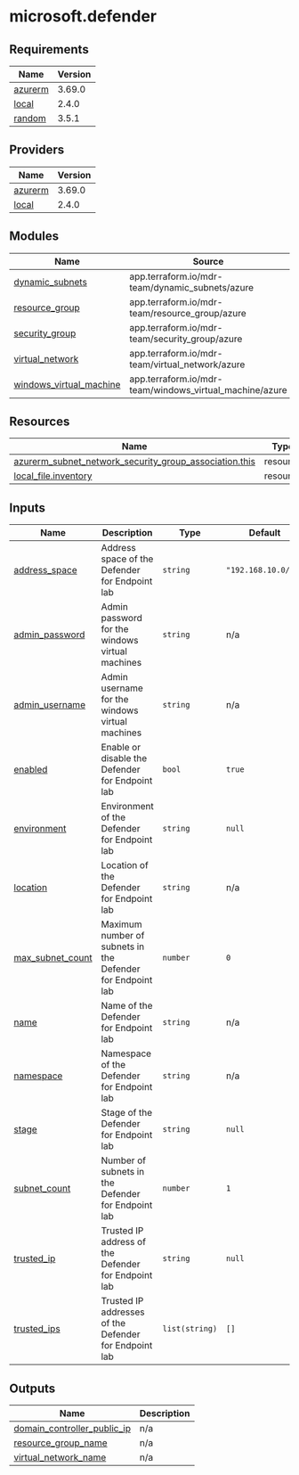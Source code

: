 # microsoft.defender

<!-- BEGINNING OF PRE-COMMIT-TERRAFORM DOCS HOOK -->
## Requirements

| Name | Version |
|------|---------|
| <a name="requirement_azurerm"></a> [azurerm](#requirement\_azurerm) | 3.69.0 |
| <a name="requirement_local"></a> [local](#requirement\_local) | 2.4.0 |
| <a name="requirement_random"></a> [random](#requirement\_random) | 3.5.1 |

## Providers

| Name | Version |
|------|---------|
| <a name="provider_azurerm"></a> [azurerm](#provider\_azurerm) | 3.69.0 |
| <a name="provider_local"></a> [local](#provider\_local) | 2.4.0 |

## Modules

| Name | Source | Version |
|------|--------|---------|
| <a name="module_dynamic_subnets"></a> [dynamic\_subnets](#module\_dynamic\_subnets) | app.terraform.io/mdr-team/dynamic_subnets/azure | 1.0.1 |
| <a name="module_resource_group"></a> [resource\_group](#module\_resource\_group) | app.terraform.io/mdr-team/resource_group/azure | 1.0.1 |
| <a name="module_security_group"></a> [security\_group](#module\_security\_group) | app.terraform.io/mdr-team/security_group/azure | 1.0.2 |
| <a name="module_virtual_network"></a> [virtual\_network](#module\_virtual\_network) | app.terraform.io/mdr-team/virtual_network/azure | 1.0.2 |
| <a name="module_windows_virtual_machine"></a> [windows\_virtual\_machine](#module\_windows\_virtual\_machine) | app.terraform.io/mdr-team/windows_virtual_machine/azure | 1.0.3 |

## Resources

| Name | Type |
|------|------|
| [azurerm_subnet_network_security_group_association.this](https://registry.terraform.io/providers/hashicorp/azurerm/3.69.0/docs/resources/subnet_network_security_group_association) | resource |
| [local_file.inventory](https://registry.terraform.io/providers/hashicorp/local/2.4.0/docs/resources/file) | resource |

## Inputs

| Name | Description | Type | Default | Required |
|------|-------------|------|---------|:--------:|
| <a name="input_address_space"></a> [address\_space](#input\_address\_space) | Address space of the Defender for Endpoint lab | `string` | `"192.168.10.0/23"` | no |
| <a name="input_admin_password"></a> [admin\_password](#input\_admin\_password) | Admin password for the windows virtual machines | `string` | n/a | yes |
| <a name="input_admin_username"></a> [admin\_username](#input\_admin\_username) | Admin username for the windows virtual machines | `string` | n/a | yes |
| <a name="input_enabled"></a> [enabled](#input\_enabled) | Enable or disable the Defender for Endpoint lab | `bool` | `true` | no |
| <a name="input_environment"></a> [environment](#input\_environment) | Environment of the Defender for Endpoint lab | `string` | `null` | no |
| <a name="input_location"></a> [location](#input\_location) | Location of the Defender for Endpoint lab | `string` | n/a | yes |
| <a name="input_max_subnet_count"></a> [max\_subnet\_count](#input\_max\_subnet\_count) | Maximum number of subnets in the Defender for Endpoint lab | `number` | `0` | no |
| <a name="input_name"></a> [name](#input\_name) | Name of the Defender for Endpoint lab | `string` | n/a | yes |
| <a name="input_namespace"></a> [namespace](#input\_namespace) | Namespace of the Defender for Endpoint lab | `string` | n/a | yes |
| <a name="input_stage"></a> [stage](#input\_stage) | Stage of the Defender for Endpoint lab | `string` | `null` | no |
| <a name="input_subnet_count"></a> [subnet\_count](#input\_subnet\_count) | Number of subnets in the Defender for Endpoint lab | `number` | `1` | no |
| <a name="input_trusted_ip"></a> [trusted\_ip](#input\_trusted\_ip) | Trusted IP address of the Defender for Endpoint lab | `string` | `null` | no |
| <a name="input_trusted_ips"></a> [trusted\_ips](#input\_trusted\_ips) | Trusted IP addresses of the Defender for Endpoint lab | `list(string)` | `[]` | no |

## Outputs

| Name | Description |
|------|-------------|
| <a name="output_domain_controller_public_ip"></a> [domain\_controller\_public\_ip](#output\_domain\_controller\_public\_ip) | n/a |
| <a name="output_resource_group_name"></a> [resource\_group\_name](#output\_resource\_group\_name) | n/a |
| <a name="output_virtual_network_name"></a> [virtual\_network\_name](#output\_virtual\_network\_name) | n/a |
<!-- END OF PRE-COMMIT-TERRAFORM DOCS HOOK -->

